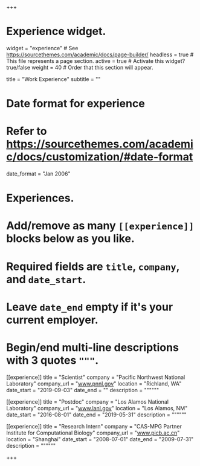 +++
# Experience widget.
widget = "experience"  # See https://sourcethemes.com/academic/docs/page-builder/
headless = true  # This file represents a page section.
active = true  # Activate this widget? true/false
weight = 40  # Order that this section will appear.

title = "Work Experience"
subtitle = ""

# Date format for experience
#   Refer to https://sourcethemes.com/academic/docs/customization/#date-format
date_format = "Jan 2006"

# Experiences.
#   Add/remove as many `[[experience]]` blocks below as you like.
#   Required fields are `title`, `company`, and `date_start`.
#   Leave `date_end` empty if it's your current employer.
#   Begin/end multi-line descriptions with 3 quotes `"""`.
[[experience]]
  title = "Scientist"
  company = "Pacific Northwest National Laboratory"
  company_url = "www.pnnl.gov"
  location = "Richland, WA"
  date_start = "2019-09-03"
  date_end = ""
  description = """"""

<!-- [[experience]] -->
<!--   title = "Postdoc" -->
<!--   company = "National Renewable Energy Laboratory" -->
<!--   company_url = "www.nrel.gov" -->
<!--   location = "Golden, CO" -->
<!--   date_start = "2019-06-03" -->
<!--   date_end = "2019-08-30" -->
<!--   description = """""" -->

[[experience]]
  title = "Postdoc"
  company = "Los Alamos National Laboratory"
  company_url = "www.lanl.gov"
  location = "Los Alamos, NM"
  date_start = "2016-08-01"
  date_end = "2019-05-31"
  description = """"""

[[experience]]
  title = "Research Intern"
  company = "CAS-MPG Partner Institute for Computational Biology"
  company_url = "www.picb.ac.cn"
  location = "Shanghai"
  date_start = "2008-07-01"
  date_end = "2009-07-31"
  description = """"""

+++
